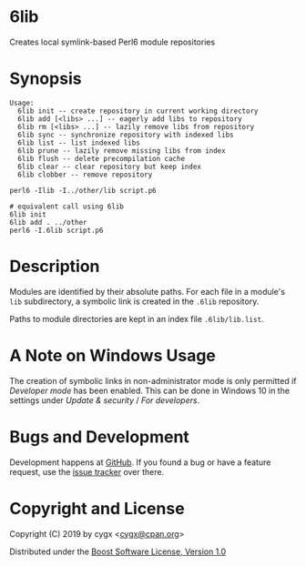 # 6lib

Creates local symlink-based Perl6 module repositories


# Synopsis

```
Usage:
  6lib init -- create repository in current working directory
  6lib add [<libs> ...] -- eagerly add libs to repository
  6lib rm [<libs> ...] -- lazily remove libs from repository
  6lib sync -- synchronize repository with indexed libs
  6lib list -- list indexed libs
  6lib prune -- lazily remove missing libs from index
  6lib flush -- delete precompilation cache
  6lib clear -- clear repository but keep index
  6lib clobber -- remove repository
```

```
perl6 -Ilib -I../other/lib script.p6

# equivalent call using 6lib
6lib init
6lib add . ../other
perl6 -I.6lib script.p6
```

# Description

Modules are identified by their absolute paths. For each file in a module's
`lib` subdirectory, a symbolic link is created in the `.6lib` repository.

Paths to module directories are kept in an index file `.6lib/lib.list`.


# A Note on Windows Usage

The creation of symbolic links in non-administrator mode is only permitted
if *Developer mode* has been enabled. This can be done in Windows 10 in the
settings under *Update & security* / *For developers*.


# Bugs and Development

Development happens at [GitHub][GH]. If you found a bug or have a feature
request, use the [issue tracker][TRACKER] over there.


# Copyright and License

Copyright (C) 2019 by cygx \<<cygx@cpan.org>\>

Distributed under the [Boost Software License, Version 1.0][LICENSE]


[GH]:           https://github.com/cygx/6lib
[TRACKER]:      https://github.com/cygx/6lib/issues
[LICENSE]:      https://www.boost.org/LICENSE_1_0.txt
